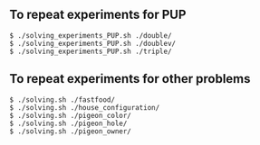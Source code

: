## To repeat experiments for PUP
    $ ./solving_experiments_PUP.sh ./double/
    $ ./solving_experiments_PUP.sh ./doublev/
    $ ./solving_experiments_PUP.sh ./triple/

## To repeat experiments for other problems
    $ ./solving.sh ./fastfood/
    $ ./solving.sh ./house_configuration/
    $ ./solving.sh ./pigeon_color/
    $ ./solving.sh ./pigeon_hole/
    $ ./solving.sh ./pigeon_owner/